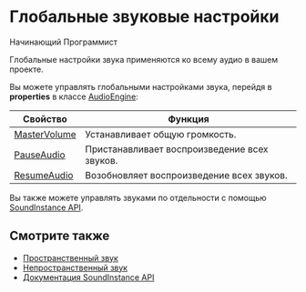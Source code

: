 ﻿# Глобальные звуковые настройки

<span class="badge text-bg-primary">Начинающий</span>
<span class="badge text-bg-success">Программист</span>

Глобальные настройки звука применяются ко всему аудио в вашем проекте. 

Вы можете управлять глобальными настройками звука, перейдя в **properties** в классе [AudioEngine](xref:Stride.Audio.AudioEngine):

| Свойство | Функция |
|--- | --- |
| [MasterVolume](xref:Stride.Audio.AudioEngine.MasterVolume) | Устанавливает общую громкость. |
| [PauseAudio](xref:Stride.Audio.AudioEngine.PauseAudio) | Пристанавливает воспроизведение всех звуков. |
| [ResumeAudio](xref:Stride.Audio.AudioEngine.ResumeAudio) | Возобновляет воспроизведение всех звуков. |

Вы также можете управлять звуками по отдельности с помощью [SoundInstance API](xref:Stride.Audio.SoundInstance).

## Смотрите также
* [Пространственный звук](spatialized-audio.md)
* [Непространственный звук](non-spatialized-audio.md)
* [Документация SoundInstance API](xref:Stride.Audio.SoundInstance)